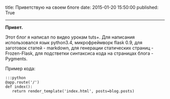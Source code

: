 title: Приветствую на своем блоге
date: 2015-01-20 15:50:00
published: True

***

**Привет.**

Этот блог я написал по видео урокам tuts+. Для написания использовался язык python3.4, микрофреймворк flask 0.9, для заготовок статей - markdown, для генерации статических страниц - Frozen-Flask, для подстветки синтаксиса кода на страницах блога - Pygments.

Пример кода:

    :::python
    @app.route('/')
    def index():
       return render_template('index.html', posts=blog.posts)
